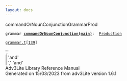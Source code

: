 ```yaml
---
layout: docs
---
```

<span class="title">commandOrNounConjunction</span><span class="type">GrammarProd</span>

`grammar `**[`commandOrNounConjunction(main)`](../object/commandOrNounConjunction(main).html)**` :   `[`Production`](../object/Production.html)

[`grammar.t`](../file/grammar.t.html)`[`[`139`](../source/grammar.t.html#139)`]`



','  
\| 'and'  
\| ',' 'and'  
Adv3Lite Library Reference Manual  
Generated on 15/03/2023 from adv3Lite version 1.6.1


